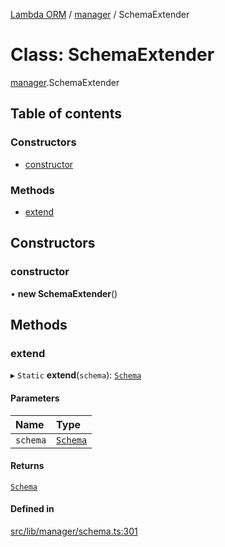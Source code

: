 [Lambda ORM](../README.md) / [manager](../modules/manager.md) / SchemaExtender

# Class: SchemaExtender

[manager](../modules/manager.md).SchemaExtender

## Table of contents

### Constructors

- [constructor](manager.SchemaExtender.md#constructor)

### Methods

- [extend](manager.SchemaExtender.md#extend)

## Constructors

### constructor

• **new SchemaExtender**()

## Methods

### extend

▸ `Static` **extend**(`schema`): [`Schema`](../interfaces/model.Schema.md)

#### Parameters

| Name | Type |
| :------ | :------ |
| `schema` | [`Schema`](../interfaces/model.Schema.md) |

#### Returns

[`Schema`](../interfaces/model.Schema.md)

#### Defined in

[src/lib/manager/schema.ts:301](https://github.com/FlavioLionelRita/lambda-orm/blob/36f1fb3/src/lib/manager/schema.ts#L301)
